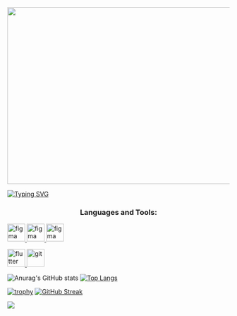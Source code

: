 
<img style="width:200%; height:400px" src="https://dvokhk8ohqhd8.cloudfront.net/assets/engineering_types/full_stack/hero_image-6d2af04d8ff26b2334e0f866b3e3671b8c5e32fca0f4883c2e6a35248e36d77d.svg">


<a href="https://git.io/typing-svg"><img src="https://readme-typing-svg.demolab.com?font=Fira+Code&size=25&pause=1000&color=5AF727&center=true&vCenter=true&width=700&lines=Sudo+apt-install+Eat+%F0%9F%98%8B;Sudo+apt-install++sleep+%F0%9F%92%A4;Sudo+apt-install++sleep+%F0%9F%91%A8%E2%80%8D%F0%9F%92%BB;Sudo+apt-install+repeat+%E2%9E%B0" alt="Typing SVG" /></a>







<h3 align="center">Languages and Tools:</h3>
 <a href="https://www.figma.com/" target="_blank"> <img src="https://www.vectorlogo.zone/logos/figma/figma-icon.svg" alt="figma" width="40" height="40"/> </a>
 <a href="https://www.figma.com/" target="_blank"> <img src="https://www.vectorlogo.zone/logos/javascript/javascript-icon.svg" alt="figma" width="40" height="40"/> </a>
  <a href="https://www.figma.com/" target="_blank"> <img src="https://www.vectorlogo.zone/logos/java/java-icon.svg" alt="figma" width="40" height="40"/> </a>
  
  
 <a href="https://flutter.dev" target="_blank"> <img src="https://www.vectorlogo.zone/logos/flutterio/flutterio-icon.svg" alt="flutter" width="40" height="40"/> </a> <a href="https://git-scm.com/" target="_blank"> <img src="https://www.vectorlogo.zone/logos/git-scm/git-scm-icon.svg" alt="git" width="40" height="40"/> </a> 

  

  


![Anurag's GitHub stats](https://github-readme-stats.vercel.app/api?username=IndianBlitz&show_icons=true&theme=merko)
[![Top Langs](https://github-readme-stats.vercel.app/api/top-langs/?username=IndianBlitz&layout=compact)](https://github.com/anuraghazra/github-readme-stats)

[![trophy](https://github-profile-trophy.vercel.app/?username=IndianBlitz&theme=dark_lover)](https://github.com/ryo-ma/github-profile-trophy)
[![GitHub Streak](https://github-readme-streak-stats.herokuapp.com/?user=IndianBlitz)](https://git.io/streak-stats)

![](https://komarev.com/ghpvc/?username=IndianBlitz&color=dc143c)


